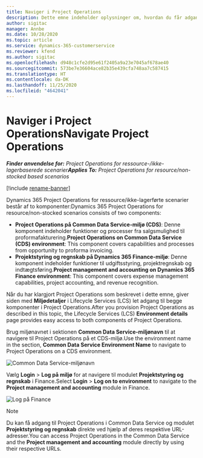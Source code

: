 ```yaml
---
title: Naviger i Project Operations
description: Dette emne indeholder oplysninger om, hvordan du får adgang til Project Operations fra Lifecycle Services.
author: sigitac
manager: Annbe
ms.date: 10/28/2020
ms.topic: article
ms.service: dynamics-365-customerservice
ms.reviewer: kfend
ms.author: sigitac
ms.openlocfilehash: d948c1cfe2d95e61f2405a9a23e7045af678ae40
ms.sourcegitcommit: 573be7e36604ace82b35e439cfa748aa7c587415
ms.translationtype: HT
ms.contentlocale: da-DK
ms.lasthandoff: 11/25/2020
ms.locfileid: "4642041"
---
```

# <a name="navigate-project-operations"></a><span data-ttu-id="9da92-103">Naviger i Project Operations</span><span class="sxs-lookup"><span data-stu-id="9da92-103">Navigate Project Operations</span></span>

<span data-ttu-id="9da92-104">_**Finder anvendelse for:** Project Operations for ressource-/ikke-lagerbaserede scenarier_</span><span class="sxs-lookup"><span data-stu-id="9da92-104">_**Applies To:** Project Operations for resource/non-stocked based scenarios_</span></span>

[!include [rename-banner](~/includes/cc-data-platform-banner.md)]

<span data-ttu-id="9da92-105">Dynamics 365 Project Operations for ressource/ikke-lagerførte scenarier består af to komponenter:</span><span class="sxs-lookup"><span data-stu-id="9da92-105">Dynamics 365 Project Operations for resource/non-stocked scenarios consists of two components:</span></span> 

 - <span data-ttu-id="9da92-106">**Project Operations på Common Data Service-miljø (CDS)**: Denne komponent indeholder funktioner og processer fra salgsmulighed til proformafakturering.</span><span class="sxs-lookup"><span data-stu-id="9da92-106">**Project Operations on Common Data Service (CDS) environment**: This component covers capabilities and processes from opportunity to proforma invoicing.</span></span> 
 - <span data-ttu-id="9da92-107">**Projektstyring og regnskab på Dynamics 365 Finance-miljø**: Denne komponent indeholder funktioner til udgiftsstyring, projektregnskab og indtægtsføring.</span><span class="sxs-lookup"><span data-stu-id="9da92-107">**Project management and accounting on Dynamics 365 Finance environment**: This component covers expense management capabilities, project accounting, and revenue recognition.</span></span> 

<span data-ttu-id="9da92-108">Når du har klargjort Project Operations som beskrevet i dette emne, giver siden med **Miljødetaljer** i Lifecycle Services (LCS) let adgang til begge komponenter i Project Operations.</span><span class="sxs-lookup"><span data-stu-id="9da92-108">After you provision Project Operations as described in this topic, the Lifecycle Services (LCS) **Environment details** page provides easy access to both components of Project Operations.</span></span>  

<span data-ttu-id="9da92-109">Brug miljønavnet i sektionen **Common Data Service-miljønavn** til at navigere til Project Operations på et CDS-miljø.</span><span class="sxs-lookup"><span data-stu-id="9da92-109">Use the environment name in the section, **Common Data Service Environment Name** to navigate to Project Operations on a CDS environment.</span></span> 

  ![Common Data Service-miljønavn](./media/environment-name.PNG)

<span data-ttu-id="9da92-111">Vælg **Login** > **Log på miljø** for at navigere til modulet **Projektstyring og regnskab** i Finance.</span><span class="sxs-lookup"><span data-stu-id="9da92-111">Select **Login** > **Log on to environment** to navigate to the **Project management and accounting** module in Finance.</span></span>  

   ![Log på Finance](./media/environment-login.PNG)

> [!NOTE]
> <span data-ttu-id="9da92-113">Du kan få adgang til Project Operations i Common Data Service og modulet **Projektstyring og regnskab** direkte ved hjælp af deres respektive URL-adresser.</span><span class="sxs-lookup"><span data-stu-id="9da92-113">You can access Project Operations in the Common Data Service and the **Project management and accounting** module directly by using their respective URLs.</span></span> 
